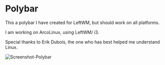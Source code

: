 # Polybar

This a polybar I have created for LeftWM, but should work on all platforms. 

I am working on ArcoLinux, using LeftWM/ i3.

Special thanks to Erik Dubois, the one who has best helped me understand Linux. 

![Screenshot-Polybar](https://user-images.githubusercontent.com/23400899/235456339-d6965fc5-e901-4aae-bd28-81902b534af9.png)
